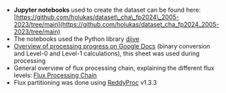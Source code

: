 * **Jupyter notebooks** used to create the dataset can be found here: [https://github.com/holukas/dataset\_cha\_fp2024\_2005-2023/tree/main](https://github.com/holukas/dataset_cha_fp2024_2005-2023/tree/main)
*   The notebooks used the Python library [diive](https://github.com/holukas/diive)
*   [Overview of processing progress on Google Docs](https://docs.google.com/spreadsheets/d/1KXaTtckHqOGULcr9nwL0FJ-xDnMJUFeDaXX8zh0fbJo/edit?usp=sharing) (binary conversion and Level-0 and Level-1 calculations), this sheet was used during processing
*   General overview of flux processing chain, explaining the different flux levels: [Flux Processing Chain](https://www.swissfluxnet.ethz.ch/index.php/data/ecosystem-fluxes/flux-processing-chain/)
*   Flux partitioning was done using [ReddyProc](https://github.com/EarthyScience/REddyProc) v1.3.3
